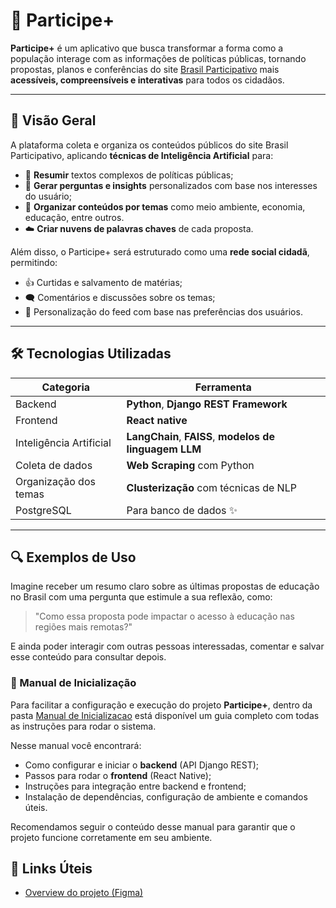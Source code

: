 
# 📲 Participe+

**Participe+** é um aplicativo que busca transformar a forma como a população interage com as informações de políticas públicas, tornando propostas, planos e conferências do site [Brasil Participativo](https://brasilparticipativo.presidencia.gov.br/) mais **acessíveis, compreensíveis e interativas** para todos os cidadãos.

---

## 🧠 Visão Geral

A plataforma coleta e organiza os conteúdos públicos do site Brasil Participativo, aplicando **técnicas de Inteligência Artificial** para:

- 📄 **Resumir** textos complexos de políticas públicas;
- 💬 **Gerar perguntas e insights** personalizados com base nos interesses do usuário;
- 🧭 **Organizar conteúdos por temas** como meio ambiente, economia, educação, entre outros.
- ☁️ **Criar nuvens de palavras chaves** de cada proposta.

Além disso, o Participe+ será estruturado como uma **rede social cidadã**, permitindo:

- 👍 Curtidas e salvamento de matérias;
- 🗨️ Comentários e discussões sobre os temas;
- 🔔 Personalização do feed com base nas preferências dos usuários.

---

## 🛠️ Tecnologias Utilizadas

| Categoria | Ferramenta |
|----------|------------|
| Backend  | **Python**, **Django REST Framework** |
| Frontend | **React native** |
| Inteligência Artificial | **LangChain**, **FAISS**, **modelos de linguagem LLM** |
| Coleta de dados | **Web Scraping** com Python |
| Organização dos temas | **Clusterização** com técnicas de NLP |
|  PostgreSQL | Para banco de dados ✨ |

---


## 🔍 Exemplos de Uso

Imagine receber um resumo claro sobre as últimas propostas de educação no Brasil com uma pergunta que estimule a sua reflexão, como:

> "Como essa proposta pode impactar o acesso à educação nas regiões mais remotas?"

E ainda poder interagir com outras pessoas interessadas, comentar e salvar esse conteúdo para consultar depois.

### 📁 Manual de Inicialização

Para facilitar a configuração e execução do projeto **Participe+**, dentro da pasta [Manual de Inicializacao](./Manual%20de%20Inicializacao) está disponível um guia completo com todas as instruções para rodar o sistema.

Nesse manual você encontrará:

- Como configurar e iniciar o **backend** (API Django REST);
- Passos para rodar o **frontend** (React Native);
- Instruções para integração entre backend e frontend;
- Instalação de dependências, configuração de ambiente e comandos úteis.

Recomendamos seguir o conteúdo desse manual para garantir que o projeto funcione corretamente em seu ambiente.


## 🔗 Links Úteis
- [Overview do projeto (Figma)](https://www.figma.com/board/aFnNYsRjCvHpSKfnyjTRZz/Overview-Participe-?node-id=0-1&p=f&t=ClxpcwCEi2E2Fa9L-0)


